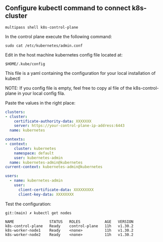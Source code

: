 ## Configure kubectl command to connect k8s-cluster

```console
multipass shell k8s-control-plane
```
In the control plane execute the following command:
```console
sudo cat /etc/kubernetes/admin.conf
```
Edit in the host machine kubernetes config file located at:
```console
$HOME/.kube/config
```
This file is a yaml containing the configuration for your local installation of kubectl

NOTE: If you config file is empty, feel free to copy al file of the k8s-control-plane in your local config fila.

Paste the values in the right place:
```yaml
clusters:
- cluster:
    certificate-authority-data: XXXXXXX
    server: https://your-control-plane-ip-address:6443
  name: kubernetes

contexts:
- context:
    cluster: kubernetes
    namespace: default
    user: kubernetes-admin
  name: kubernetes-admin@kubernetes
current-context: kubernetes-admin@kubernetes

users:
  - name: kubernetes-admin
    user:
      client-certificate-data: XXXXXXXXX
      client-key-data: XXXXXXXX
```

Test the configuration:
```console
git:(main) ✗ kubectl get nodes

NAME                STATUS   ROLES           AGE   VERSION
k8s-control-plane   Ready    control-plane   11h   v1.30.2
k8s-worker-node1    Ready    <none>          11h   v1.30.2
k8s-worker-node2    Ready    <none>          11h   v1.30.2
```
